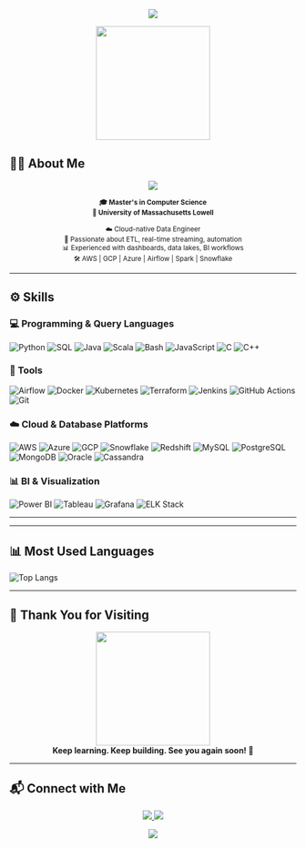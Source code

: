 <!-- 🌥️ SAHIL MUNJULURI | CLOUD-THEMED GITHUB PROFILE README -->

<p align="center">
  <img src="https://capsule-render.vercel.app/api?type=soft&color=2f80ed,56ccf2&height=120&section=footer" />
</p>



<!-- AVATAR -->
<p align="center">
  <img src="https://media.giphy.com/media/qgQUggAC3Pfv687qPC/giphy.gif" width="200" />
</p>

## 🙋‍♂️ About Me

<p align="center">
  <img src="https://readme-typing-svg.demolab.com?font=Fira+Code&size=26&pause=1000&color=000000&center=true&vCenter=true&width=750&lines=Hi%2C+I'm+%F0%9F%96%8B+Sahil+Munjuluri." />
</p>

<p align="center">
  <sub><b>🎓 Master's in Computer Science</b></sub><br>
  <sub><b>🏫 University of Massachusetts Lowell</b></sub>
</p>

<p align="center">
  <sub>☁️ Cloud-native Data Engineer</sub><br>
  <sub>🔄 Passionate about ETL, real-time streaming, automation</sub><br>
  <sub>📊 Experienced with dashboards, data lakes, BI workflows</sub><br>
  <sub>🛠 AWS | GCP | Azure | Airflow | Spark | Snowflake</sub>
</p>

---

## ⚙️ Skills

### 💻 Programming & Query Languages
![Python](https://img.shields.io/badge/-Python-black?logo=python&style=for-the-badge)
![SQL](https://img.shields.io/badge/-SQL-black?logo=postgresql&style=for-the-badge)
![Java](https://img.shields.io/badge/-Java-black?logo=java&style=for-the-badge)
![Scala](https://img.shields.io/badge/-Scala-black?logo=scala&style=for-the-badge)
![Bash](https://img.shields.io/badge/-Bash-black?logo=gnu-bash&style=for-the-badge)
![JavaScript](https://img.shields.io/badge/-JavaScript-black?logo=javascript&style=for-the-badge)
![C](https://img.shields.io/badge/-C-black?logo=c&style=for-the-badge)
![C++](https://img.shields.io/badge/-C++-black?logo=cpp&style=for-the-badge)

### 🧰 Tools
![Airflow](https://img.shields.io/badge/-Airflow-017CEE?logo=apacheairflow&style=for-the-badge)
![Docker](https://img.shields.io/badge/-Docker-2496ED?logo=docker&style=for-the-badge)
![Kubernetes](https://img.shields.io/badge/-Kubernetes-326CE5?logo=kubernetes&style=for-the-badge)
![Terraform](https://img.shields.io/badge/-Terraform-623CE4?logo=terraform&style=for-the-badge)
![Jenkins](https://img.shields.io/badge/-Jenkins-D24939?logo=jenkins&style=for-the-badge)
![GitHub Actions](https://img.shields.io/badge/-GitHub%20Actions-2088FF?logo=githubactions&style=for-the-badge)
![Git](https://img.shields.io/badge/-Git-F05032?logo=git&style=for-the-badge)

### ☁️ Cloud & Database Platforms
![AWS](https://img.shields.io/badge/-AWS-232F3E?logo=amazonaws&style=for-the-badge)
![Azure](https://img.shields.io/badge/-Azure-0078D4?logo=microsoftazure&style=for-the-badge)
![GCP](https://img.shields.io/badge/-GCP-4285F4?logo=googlecloud&style=for-the-badge)
![Snowflake](https://img.shields.io/badge/-Snowflake-56B9EB?logo=snowflake&style=for-the-badge)
![Redshift](https://img.shields.io/badge/-Redshift-8C1515?style=for-the-badge)
![MySQL](https://img.shields.io/badge/-MySQL-005C84?logo=mysql&style=for-the-badge)
![PostgreSQL](https://img.shields.io/badge/-PostgreSQL-336791?logo=postgresql&style=for-the-badge)
![MongoDB](https://img.shields.io/badge/-MongoDB-47A248?logo=mongodb&style=for-the-badge)
![Oracle](https://img.shields.io/badge/-Oracle-F80000?logo=oracle&style=for-the-badge)
![Cassandra](https://img.shields.io/badge/-Cassandra-1287B1?logo=apachecassandra&style=for-the-badge)

### 📊 BI & Visualization
![Power BI](https://img.shields.io/badge/-Power%20BI-F2C811?logo=powerbi&style=for-the-badge)
![Tableau](https://img.shields.io/badge/-Tableau-E97627?logo=tableau&style=for-the-badge)
![Grafana](https://img.shields.io/badge/-Grafana-F46800?logo=grafana&style=for-the-badge)
![ELK Stack](https://img.shields.io/badge/-ELK-005571?style=for-the-badge)

---
---

## 📊 Most Used Languages

![Top Langs](https://github-readme-stats.vercel.app/api/top-langs/?username=sahilmunjuluri&layout=compact&theme=tokyonight)

---

## 💬 Thank You for Visiting

<p align="center">
  <img src="https://media.giphy.com/media/xUPGcguWZHRC2HyBRS/giphy.gif" width="200" />
  <br>
  <b>Keep learning. Keep building. See you again soon! 🌟</b>
</p>

---

## 📬 Connect with Me

<p align="center">
  <a href="mailto:msahil0103@gmail.com">
    <img src="https://img.shields.io/badge/Gmail-msahil0103@gmail.com-D14836?style=for-the-badge&logo=gmail&logoColor=white" />
  </a>
  <a href="https://linkedin.com/in/sahil-munjuluri">
    <img src="https://img.shields.io/badge/LinkedIn-Sahil-blue?style=for-the-badge&logo=linkedin&logoColor=white" />
  </a>
</p>

<!-- 🔽 NEW FOOTER (animated glow footer fallback) -->
<p align="center">
  <img src="https://capsule-render.vercel.app/api?type=rect&color=2f80ed&height=80&section=footer" />
</p>
